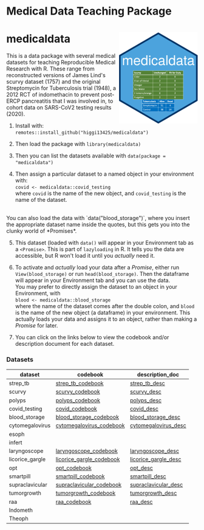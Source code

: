 # Medical Data Teaching Package

# medicaldata <img src='images/hex-medicaldata.png' align="right" height="240">

This is a data package with several medical datasets for teaching Reproducible Medical Research with R. These range from reconstructed versions of James Lind's scurvy dataset (1757) and the original Streptomycin for Tuberculosis trial (1948), a 2012 RCT of indomethacin to prevent post-ERCP pancreatitis that I was involved in, to cohort data on SARS-CoV2 testing results (2020).

1. Install with: `remotes::install_github("higgi13425/medicaldata")`    

2. Then load the package with `library(medicaldata)`    
3. Then you can list the datasets available with `data(package = "medicaldata")`    

4. Then assign a particular dataset to a named object in your environment with: <br>
`covid <- medicaldata::covid_testing` <br>
where `covid` is the name of the new object,
and `covid_testing` is the name of the dataset.<br>
<br>
You can also load the data with `data("blood_storage")`, 
where you insert the appropriate dataset name inside the quotes, but this gets you into the clunky world of *Promises*.

5. This dataset (loaded with `data()` will appear in your Environment tab as a `<Promise>`. This is part of `lazyloading` in R. It tells you the data are accessible, but R won't load it until you _actually_ need it.

6. To activate and _actually_ load your data after a *Promise*, either run `View(blood_storage)` or run `head(blood_storage)`. Then the dataframe will appear in your Environment tab and you can use the data. <br>
You may prefer to directly assign the dataset to an object in your Environment, with <br>
`blood <- medicaldata::blood_storage` <br>
where the name of the dataset comes after the double colon, and `blood` is the name of the new object (a dataframe) in your environment. This actually loads your data and assigns it to an object, rather than making a _Promise_ for later.

7. You can click on the links below to view the codebook and/or description document for each dataset. <br>


### Datasets
| dataset         | codebook                 | description_doc          |
|-----------------|--------------------------|--------------------------|
|strep_tb|[strep_tb_codebook](https://github.com/higgi13425/medicaldata/blob/master/codebooks/strep_tb_codebook.pdf)|[strep_tb_desc](https://github.com/higgi13425/medicaldata/blob/master/description_docs/strep_tb_desc.pdf)|
|scurvy|[scurvy_codebook](https://github.com/higgi13425/medicaldata/blob/master/codebooks/scurvy_codebook.pdf)|[scurvy_desc](https://github.com/higgi13425/medicaldata/blob/master/description_docs/scurvy_desc.pdf)|
|polyps|[polyps_codebook](https://github.com/higgi13425/medicaldata/blob/master/codebooks/polyps_codebook.pdf)|[polyps_desc](https://github.com/higgi13425/medicaldata/blob/master/description_docs/polyps_desc.pdf)|
| covid_testing    | [covid_codebook](https://github.com/higgi13425/medicaldata/blob/master/codebooks/covid_testing_codebook.pdf)     |[covid_desc](https://github.com/higgi13425/medicaldata/blob/master/description_docs/covid_desc.pdf)  |
| blood_storage   | [blood_storage_codebook](https://github.com/higgi13425/medicaldata/blob/master/codebooks/blood_storage_code.pdf)| [blood_storage_desc](https://github.com/higgi13425/medicaldata/blob/master/description_docs/blood_storage_desc.pdf)   |
| cytomegalovirus | [cytomegalovirus_codebook](https://www.causeweb.org/tshs/datasets/Cytomegalovirus%20Data%20Dictionary.pdf)| [cytomegalovirus_desc](https://www.causeweb.org/tshs/datasets/Cytomegalovirus%20Dataset%20Introduction.pdf)  |
| esoph           |            |             |
| infert          | |         |
| laryngoscope    |[laryngoscope_codebook](https://www.causeweb.org/tshs/datasets/Laryngoscope%20Data%20Dictionary.pdf)| [laryngoscope_desc](https://www.causeweb.org/tshs/datasets/Laryngoscope%20Dataset%20Introduction.pdf)  |
| licorice_gargle | [licorice_gargle_codebook](https://www.causeweb.org/tshs/datasets/Licorice%20Gargle%20Data%20Dictionary.pdf)| [licorice_gargle_desc](https://www.causeweb.org/tshs/datasets/Licorice%20Gargle%20Dataset%20Introduction.pdf) |
| opt             | [opt_codebook](https://www.causeweb.org/tshs/datasets/OPT_Data_Dictionary.pdf)| [opt_desc](https://www.causeweb.org/tshs/datasets/OPT_Dataset_Introduction.pdf)      |
| smartpill       | [smartpill_codebook](https://www.causeweb.org/tshs/datasets/Smart%20Pill%20Data%20Dictionary.pdf)| [smartpill_desc](https://www.causeweb.org/tshs/datasets/Smart%20Pill%20Dataset%20Introduction.pdf)     |
| supraclavicular | [supraclavicular_codebook](https://www.causeweb.org/tshs/datasets/Supraclavicular%20Data%20Dictionary.pdf)| [supraclavicular_desc](https://www.causeweb.org/tshs/datasets/Supraclavicular%20Dataset%20Introduction.pdf)    |
| tumorgrowth     | [tumorgrowth_codebook](https://www.causeweb.org/tshs/datasets/tumorgrowth_dictionary.pdf)| [tumorgrowth_desc](https://www.causeweb.org/tshs/datasets/tumorgrowth_introduction.pdf) |
| raa    | [raa_codebook](https://www.causeweb.org/tshs/datasets/RheumArth_Tx_AgeComparisons_Data%20Dictionary.pdf) |[raa_desc](https://www.causeweb.org/tshs/datasets/RheumArth_Tx_AgeComparisons_Dataset%20Introduction.pdf) |
| Indometh        |          |          |
| Theoph          |          |           |






